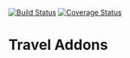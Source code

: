 [![Build Status](https://travis-ci.org/OCA/vertical-travel.svg?branch=10.0)](https://travis-ci.org/OCA/vertical-travel)
[![Coverage Status](https://coveralls.io/repos/OCA/vertical-travel/badge.png?branch=10.0)](https://coveralls.io/r/OCA/vertical-travel?branch=10.0)

# Travel Addons

[//]: # (addons)
[//]: # (end addons)
